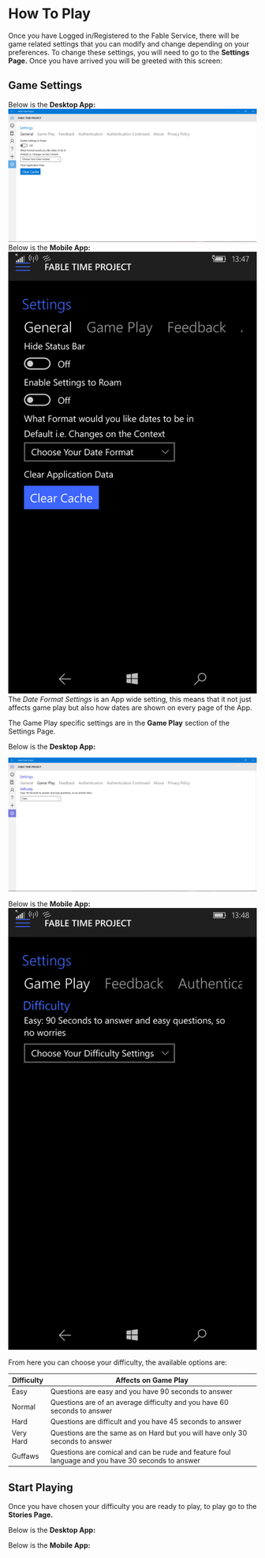 # How To Play
Once you have Logged in/Registered to the Fable Service, there will be game related settings that you can modify and change depending on your preferences. To change these settings, you will need to go to the **Settings Page.** Once you have arrived you will be greeted with this screen:

## Game Settings

Below is the **Desktop App:**
![Desktop: General Settings Area](images/Settings_General.png)
Below is the **Mobile App:**
![](images/wp_ss_20160410_0001.png)
 The *Date Format Settings* is an App wide setting, this means that it not just affects game play but also how dates are shown on every page of the App.
 
 The Game Play specific settings are in the **Game Play** section of the Settings Page.
 
 Below is the **Desktop App:**
 
 ![](images/Settings_Game_Play.png)
 
Below is the **Mobile App:**
 ![](images/wp_ss_20160410_0002.png)
 
 From here you can choose your difficulty, the available options are:
 
| Difficulty | Affects on Game Play |
| -- | -- |
| Easy | Questions are easy and you have 90 seconds to answer  |
| Normal | Questions are of an average difficulty and you have 60 seconds to answer |
| Hard | Questions are difficult and you have 45 seconds to answer |
| Very Hard | Questions are the same as on Hard but you will have only 30 seconds to answer |
| Guffaws | Questions are comical and can be rude and feature foul language and you have 30 seconds to answer |


## Start Playing

Once you have chosen your difficulty you are ready to play, to play go to the **Stories Page.**


Below is the **Desktop App:**





Below is the **Mobile App:**

